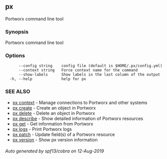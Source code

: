 ## px

Portworx command line tool

### Synopsis

Portworx command line tool

### Options

```
      --config string    config file (default is $HOME/.px/config.yml)
      --context string   Force context name for the command
      --show-labels      Show labels in the last column of the output
  -h, --help             help for px
```

### SEE ALSO

* [px context](px_context.md)	 - Manage connections to Portworx and other systems
* [px create](px_create.md)	 - Create an object in Portworx
* [px delete](px_delete.md)	 - Delete an object in Portworx
* [px describe](px_describe.md)	 - Show detailed information of Portworx resources
* [px get](px_get.md)	 - Get information from Portworx
* [px logs](px_logs.md)	 - Print Portworx logs
* [px patch](px_patch.md)	 - Update field(s) of a Portworx resource
* [px version](px_version.md)	 - Show px version information

###### Auto generated by spf13/cobra on 12-Aug-2019
